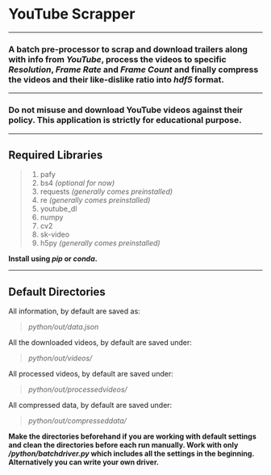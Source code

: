 # YouTube Scrapper
------------------
### A batch pre-processor to scrap and download trailers along with info from *YouTube*, process the videos to specific *Resolution*, *Frame Rate* and *Frame Count* and finally compress the videos and their like-dislike ratio into *hdf5* format.
------------------
### Do not misuse and download YouTube videos against their policy. This application is strictly for educational purpose.
------------------
## Required Libraries

>1. pafy
>2. bs4 *(optional for now)*
>3. requests *(generally comes preinstalled)*
>4. re *(generally comes preinstalled)*
>5. youtube_dl
>6. numpy
>7. cv2
>8. sk-video
>9. h5py *(generally comes preinstalled)*

**Install using *pip* or *conda*.**

------------------
## Default Directories

All information, by default are saved as:
> *python/out/data.json*

All the downloaded videos, by default are saved under:
> *python/out/videos/*

All processed videos, by default are saved under:
> *python/out/processedvideos/*

All compressed data, by default are saved under:
> *python/out/compresseddata/*

**Make the directories beforehand if you are working with default settings and clean the directories before each run manually. Work with only */python/batchdriver.py* which includes all the settings in the beginning. Alternatively you can write your own driver.**
